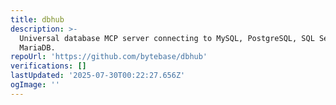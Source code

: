 ```yaml
---
title: dbhub
description: >-
  Universal database MCP server connecting to MySQL, PostgreSQL, SQL Server,
  MariaDB.
repoUrl: 'https://github.com/bytebase/dbhub'
verifications: []
lastUpdated: '2025-07-30T00:22:27.656Z'
ogImage: ''
---
```


